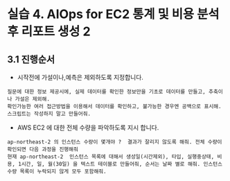 
# 실습 4. AIOps for EC2 통계 및 비용 분석후 리포트 생성 2


## 3.1 진행순서

* 시작전에 가설이나,예측은 제외하도록 지정합니다.
```
질문에 대한 정보 제공시에, 실제 데이터를 확인한 정보만을 기초로 데이터를 만들고, 추축이나 가설은 제외해.
확인가능한 여러 접근방법을 이용해서 데이터를 확인하고, 불가능한 경우엔 공백으로 표시해. 스크립트는 작성하지 말고 만들어줘.
```


* AWS EC2 에 대한 전체 수량을 파악하도록 지시 합니다. 
```
ap-northeast-2 의 인스턴스 수량이 몇개야 ?  결과가 잘리지 않도록 해줘. 전체 수량이 확인되면 다음 과정을 진행해줘
현재 ap-northeast-2  인스턴스 목록에 대해서 생성일(시간제외), 타입, 실행중상태, 비용, 1시간, 일, 월(30일) 을 텍스트 테이블로 만들어줘, 순서는 날짜 별로 해줘. 인스턴스 수량 목록이 누락되지 않게 모두 포함해줘.
```


